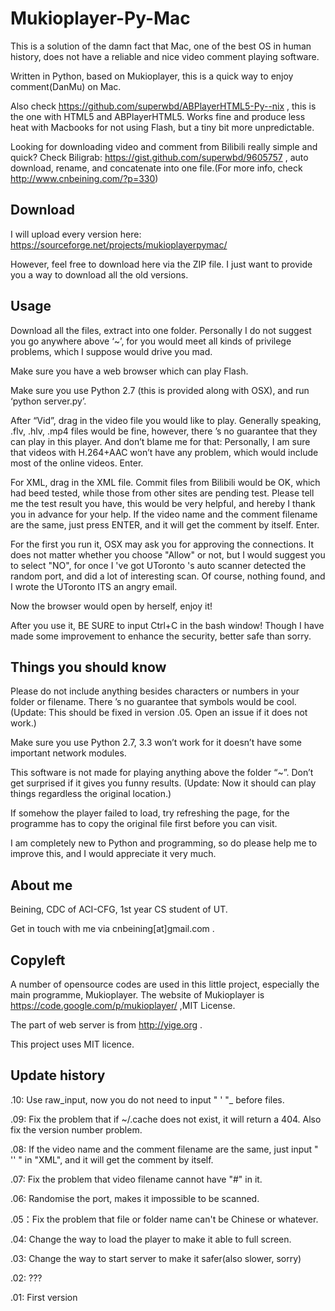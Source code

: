Mukioplayer-Py-Mac
===========================
This is a solution of the damn fact that Mac, one of the best OS in human history, does not have a reliable and nice video comment playing software.

Written in Python, based on Mukioplayer, this is a quick way to enjoy comment(DanMu) on Mac.

Also check https://github.com/superwbd/ABPlayerHTML5-Py--nix  , this is the one with HTML5 and ABPlayerHTML5. Works fine and produce less heat with Macbooks for not using Flash, but a tiny bit more unpredictable.

Looking for downloading video and comment from Bilibili really simple and quick? Check Biligrab: https://gist.github.com/superwbd/9605757  , auto download, rename, and concatenate into one file.(For more info, check http://www.cnbeining.com/?p=330)


Download
------
I will upload every version here: https://sourceforge.net/projects/mukioplayerpymac/

However, feel free to download here via the ZIP file. I just want to provide you a way to download all the old versions.

Usage
------
Download all the files, extract into one folder. Personally I do not suggest you go anywhere above ‘~’, for you would meet all kinds of privilege problems, which I suppose would drive you mad.

Make sure you have a web browser which can play Flash.

Make sure you use Python 2.7 (this is provided along with OSX), and run ‘python server.py’.

After “Vid”, drag in the video file you would like to play. Generally speaking, .flv, .hlv, .mp4 files would be fine, however, there ’s no guarantee that they can play in this player. And don’t blame me for that: Personally, I am sure that videos with H.264+AAC won’t have any problem, which would include most of the online videos. Enter.

For XML, drag in the XML file. Commit files from Bilibili would be OK, which had beed tested, while those from other sites are pending test. Please tell me the test result you have, this would be very helpful, and hereby I thank you in advance for your help. If the video name and the comment filename are the same, just press ENTER, and it will get the comment by itself. Enter.

For the first you run it, OSX may ask you for approving the connections. It does not matter whether you choose "Allow" or not, but I would suggest you to select "NO", for once I 've got UToronto 's auto scanner detected the random port, and did a lot of interesting scan. Of course, nothing found, and I wrote the UToronto ITS an angry email.

Now the browser would open by herself, enjoy it!

After you use it, BE SURE to input Ctrl+C in the bash window! Though I have made some improvement to enhance the security, better safe than sorry. 

Things you should know
-----
Please do not include anything besides characters or numbers in your folder or filename. There ’s no guarantee that symbols would be cool.
(Update: This should be fixed in version .05. Open an issue if it does not work.)

Make sure you use Python 2.7, 3.3 won’t work for it doesn’t have some important network modules.

This software is not made for playing anything above the folder “~”. Don’t get surprised if it gives you funny results.
(Update: Now it should can play things regardless the original location.)

If somehow the player failed to load, try refreshing the page, for the programme has to copy the original file first before you can visit.

I am completely new to Python and programming, so do please help me to improve this, and I would appreciate it very much.

About me
-----
Beining, CDC of ACI-CFG, 1st year CS student of UT.

Get in touch with me via cnbeining[at]gmail.com  .

Copyleft
-----
A number of opensource codes are used in this little project, especially the main programme, Mukioplayer. The website of Mukioplayer is https://code.google.com/p/mukioplayer/  ,MIT License.

The part of web server is from http://yige.org  .

This project uses MIT licence. 

Update history
-----
.10: Use raw_input, now you do not need to input " ' "_ before files.

.09: Fix the problem that if ~/.cache does not exist, it will return a 404. Also fix the version number problem.

.08: If the video name and the comment filename are the same, just input " '' " in "XML", and it will get the comment by itself.

.07: Fix the problem that video filename cannot have "#" in it.

.06: Randomise the port, makes it impossible to be scanned.

.05：Fix the problem that file or folder name can't be Chinese or whatever.

.04: Change the way to load the player to make it able to full screen.

.03: Change the way to start server to make it safer(also slower, sorry)

.02: ???

.01: First version
